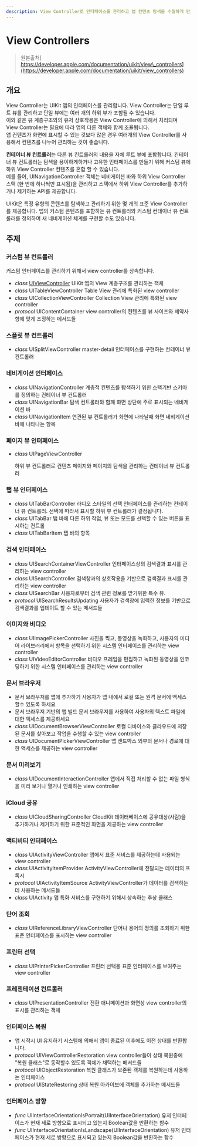 ```yaml
---
description: View Controller로 인터페이스를 관리하고 앱 컨텐츠 탐색을 수월하게 만드세요.
---
```


# View Controllers

> 원본출처[  
> https://developer.apple.com/documentation/uikit/view\_controllers](https://developer.apple.com/documentation/uikit/view_controllers)

## 개요

View Controller는 UIKit 앱의 인터페이스를 관리합니다. View Controller는 단일 루트 뷰를 관리하고 단일 뷰에는 여러 개의 하위 뷰가 포함될 수 있습니다.  
이와 같은 뷰 계층구조와의 유저 상호작용은 View Controller에 의해서 처리되며 View Controller는 필요에 따라 앱의 다른 객체와 함께 조율됩니다.  
앱 컨텐츠가 화면에 표시할 수 있는 것보다 많은 경우 여러개의 View Controller를 사용해서 컨텐츠를 나누어 관리하는 것이 좋습니다.

**컨테이너 뷰 컨트롤러**는 다른 뷰 컨트롤러의 내용을 자체 루트 뷰에 포함합니다. 컨테이너 뷰 컨트롤러는 탐색을 용이하게하거나 고유한 인터페이스를 만들기 위해 커스텀 뷰에 하위 View Controller 컨텐츠를 혼합 할 수 있습니다.  
예를 들어, UINavigationController 객체는 네비게이션 바와 하위 View Controller 스택 \(한 번에 하나씩만 표시됨\)을 관리하고 스택에서 하위 View Controller를 추가하거나 제거하는 API를 제공합니다.

UIKit은 특정 유형의 콘텐츠를 탐색하고 관리하기 위한 몇 개의 표준 View Controller를 제공합니다. 앱의 커스텀 콘텐츠를 포함하는 뷰 컨트롤러와 커스텀 컨테이너 뷰 컨트롤러를 정의하여 새 네비게이션 체계를 구현할 수도 있습니다.

## 주제

### 커스텀 뷰 컨트롤러

커스텀 인터페이스를 관리하기 위해서 view controller를 상속합니다.

* _class_ [UIViewController](uiviewcontroller.md) UIKit 앱의 View 계층구조를 관리하는 객체
* _class_ UITableViewController Table View 관리에 특화된 view controller
* _class_ UICollectionViewController Collection View 관리에 특화된 view controller
* _protocol_ UIContentContainer view controller의 컨텐츠를 뷰 사이즈와 제약사항에 맞게 조정하는 메서드들

### 스플릿 뷰 컨트롤러

* _class_ UISplitViewController master-detail 인터페이스를 구현하는 컨테이너 뷰 컨트롤러

### 네비게이션 인터페이스

* _class_ UINavigationController 계층적 컨텐츠를 탐색하기 위한 스택기반 스키마를 정의하는 컨테이너 뷰 컨트롤러
* _class_ UINavigationBar 탐색 컨트롤러와 함께 화면 상단에 주로 표시되는 네비게이션 바
* _class_ UINavigationItem 연관된 뷰 컨트롤러가 화면에 나타날때 화면 네비게이션 바에 나타나는 항목

### 페이지 뷰 인터페이스

* _class_ UIPageViewController

  하위 뷰 컨트롤러로 컨텐츠 페이지와 페이지의 탐색을 관리하는 컨테이너 뷰 컨트롤러

### 탭 뷰 인터페이스

* _class_ UITabBarController 라디오 스타일의 선택 인터페이스를 관리하는 컨테이너 뷰 컨트롤러. 선택에 따라서 표시할 하위 뷰 컨트롤러가 결정됩니다.
* _class_ UITabBar 탭 바에 다른 하위 작업, 뷰 또는 모드를 선택할 수 있는 버튼을 표시하는 컨트롤
* _class_ UITabBarItem 탭 바의 항목

### 검색 인터페이스

* _class_ UISearchContainerViewController 인터페이스상의 검색결과 표시를 관리하는 view controller
* _class_ UISearchController 검색창과의 상호작용을 기반으로 검색결과 표시를 관리하는 view controller
* _class_ UISearchBar 사용자로부터 검색 관련 정보를 받기위한 특수 뷰.
* _protocol_ UISearchResultsUpdating 사용자가 검색창에 입력한 정보를 기반으로 검색결과를 업데이트 할 수 있는 메서드들

### 이미지와 비디오

* _class_ UIImagePickerController 사진을 찍고, 동영상을 녹화하고, 사용자의 미디어 라이브러리에서 항목을 선택하기 위한 시스템 인터페이스를 관리하는 view controller
* _class_ UIVideoEditorController 비디오 프레임을 편집하고 녹화된 동영상을 인코딩하기 위한 시스템 인터페이스를 관리하는 view controller

### 문서 브라우저

* 문서 브라우저를 앱에 추가하기 사용자가 앱 내에서 로컬 또는 원격 문서에 액세스 할수 있도록 하세요
* 문서 브라우저 기반의 앱 빌드 문서 브라우저를 사용하여 사용자의 텍스트 파일에 대한 액세스를 제공하세요
* _class_ UIDocumentBrowserViewController 로컬 디바이스와 클라우드에 저장된 문서를 찾아보고 작업을 수행할 수 있는 view controller
* _class_ UIDocumentPickerViewController 앱 샌드박스 외부의 문서나 경로에 대한 액세스를 제공하는 view controller

### 문서 미리보기

* _class_ UIDocumentInteractionController 앱에서 직접 처리할 수 없는 파일 형식을 미리 보거나 열거나 인쇄하는 view controller

### iCloud 공유

* _class_ UICloudSharingController CloudKit 데이터베이스에 공유대상\(사람\)을 추가하거나 제거하기 위한 표준적인 화면을 제공하는 view controller

### 액티비티 인터페이스

* _class_ UIActivityViewController 앱에서 표준 서비스를 제공하는데 사용되는 view controller
* _class_ UIActivityItemProvider ActivityViewController에 전달되는 데이터의 프록시
* _protocol_ UIActivityItemSource ActivityViewController가 데이터를 검색하는데 사용하는 메서드들
* _class_ UIActivity 앱 특화 서비스를 구현하기 위해서 상속하는 추상 클래스

### 단어 조회

* _class_ UIReferenceLibraryViewController 단어나 용어의 정의를 조회하기 위한 표준 인터페이스를 표시하는 view controller

### 프린터 선택

* _class_ UIPrinterPickerController 프린터 선택용 표준 인터페이스를 보여주는 view controller

### 프레젠테이션 컨트롤러

* _class_ UIPresentationController 전환 애니메이션과 화면상 view controller의 표시를 관리하는 객체

### 인터페이스 복원

* 앱 시작시 UI 유지하기 시스템에 의해서 앱이 종료된 이후에도 이전 상태를 반환합니다.
* _protocol_ UIViewControllerRestoration view controller들이 상태 복원중에 "복원 클래스"로 동작할수 있도록 객체가 채택하는 메서드들
* _protocol_ UIObjectRestoration 복원 클래스가 보존된 객체를 복원하는데 사용하는 인터페이스
* _protocol_ UIStateRestoring 상태 복원 아카이브에 객체를 추가하는 메서드들

### 인터페이스 방향

* _func_ UIInterfaceOrientationIsPortrait\(UIInterfaceOrientation\) 유저 인터페이스가 현재 세로 방향으로 표시되고 있는지 Boolean값을 반환하는 함수
* _func_ UIInterfaceOrientationIsLandscape\(UIInterfaceOrientation\) 유저 인터페이스가 현재 세로 방향으로 표시되고 있는지 Boolean값을 반환하는 함수



